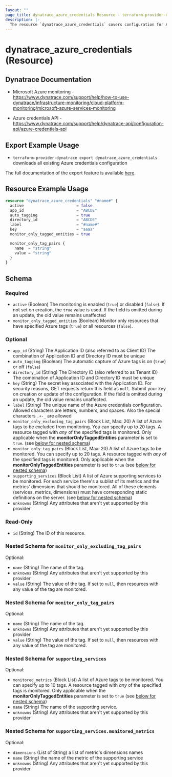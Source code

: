 ```yaml
---
layout: ""
page_title: dynatrace_azure_credentials Resource - terraform-provider-dynatrace"
description: |-
  The resource `dynatrace_azure_credentials` covers configuration for Azure credentials
---
```


# dynatrace_azure_credentials (Resource)

## Dynatrace Documentation

- Microsoft Azure monitoring - https://www.dynatrace.com/support/help/how-to-use-dynatrace/infrastructure-monitoring/cloud-platform-monitoring/microsoft-azure-services-monitoring

- Azure credentials API - https://www.dynatrace.com/support/help/dynatrace-api/configuration-api/azure-credentials-api

## Export Example Usage

- `terraform-provider-dynatrace export dynatrace_azure_credentials` downloads all existing Azure credentials configuration

The full documentation of the export feature is available [here](https://registry.terraform.io/providers/dynatrace-oss/dynatrace/latest/docs#exporting-existing-configuration-from-a-dynatrace-environment).

## Resource Example Usage

```terraform
resource "dynatrace_azure_credentials" "#name#" {
  active                       = false
  app_id                       = "ABCDE"
  auto_tagging                 = true
  directory_id                 = "ABCDE"
  label                        = "#name#"
  key                          = "aaaa"
  monitor_only_tagged_entities = true

  monitor_only_tag_pairs {
    name  = "string"
    value = "string"
  }
}
```

<!-- schema generated by tfplugindocs -->
## Schema

### Required

- `active` (Boolean) The monitoring is enabled (`true`) or disabled (`false`).  If not set on creation, the `true` value is used.  If the field is omitted during an update, the old value remains unaffected
- `monitor_only_tagged_entities` (Boolean) Monitor only resources that have specified Azure tags (`true`) or all resources (`false`).

### Optional

- `app_id` (String) The Application ID (also referred to as Client ID)  The combination of Application ID and Directory ID must be unique
- `auto_tagging` (Boolean) The automatic capture of Azure tags is on (`true`) or off (`false`)
- `directory_id` (String) The Directory ID (also referred to as Tenant ID)  The combination of Application ID and Directory ID must be unique
- `key` (String) The secret key associated with the Application ID.  For security reasons, GET requests return this field as `null`.   Submit your key on creation or update of the configuration. If the field is omitted during an update, the old value remains unaffected.
- `label` (String) The unique name of the Azure credentials configuration.  Allowed characters are letters, numbers, and spaces. Also the special characters `.+-_` are allowed
- `monitor_only_excluding_tag_pairs` (Block List, Max: 20) A list of Azure tags to be excluded from monitoring.  You can specify up to 20 tags. A resource tagged with *any* of the specified tags is monitored.  Only applicable when the **monitorOnlyTaggedEntities** parameter is set to `true`. (see [below for nested schema](#nestedblock--monitor_only_excluding_tag_pairs))
- `monitor_only_tag_pairs` (Block List, Max: 20) A list of Azure tags to be monitored.  You can specify up to 20 tags. A resource tagged with *any* of the specified tags is monitored.  Only applicable when the **monitorOnlyTaggedEntities** parameter is set to `true` (see [below for nested schema](#nestedblock--monitor_only_tag_pairs))
- `supporting_services` (Block List) A list of Azure supporting services to be monitored. For each service there's a sublist of its metrics and the metrics' dimensions that should be monitored. All of these elements (services, metrics, dimensions) must have corresponding static definitions on the server. (see [below for nested schema](#nestedblock--supporting_services))
- `unknowns` (String) Any attributes that aren't yet supported by this provider

### Read-Only

- `id` (String) The ID of this resource.

<a id="nestedblock--monitor_only_excluding_tag_pairs"></a>
### Nested Schema for `monitor_only_excluding_tag_pairs`

Optional:

- `name` (String) The name of the tag.
- `unknowns` (String) Any attributes that aren't yet supported by this provider
- `value` (String) The value of the tag.   If set to `null`, then resources with any value of the tag are monitored.


<a id="nestedblock--monitor_only_tag_pairs"></a>
### Nested Schema for `monitor_only_tag_pairs`

Optional:

- `name` (String) The name of the tag.
- `unknowns` (String) Any attributes that aren't yet supported by this provider
- `value` (String) The value of the tag.   If set to `null`, then resources with any value of the tag are monitored.


<a id="nestedblock--supporting_services"></a>
### Nested Schema for `supporting_services`

Optional:

- `monitored_metrics` (Block List) A list of Azure tags to be monitored.  You can specify up to 10 tags. A resource tagged with *any* of the specified tags is monitored.  Only applicable when the **monitorOnlyTaggedEntities** parameter is set to `true` (see [below for nested schema](#nestedblock--supporting_services--monitored_metrics))
- `name` (String) The name of the supporting service.
- `unknowns` (String) Any attributes that aren't yet supported by this provider

<a id="nestedblock--supporting_services--monitored_metrics"></a>
### Nested Schema for `supporting_services.monitored_metrics`

Optional:

- `dimensions` (List of String) a list of metric's dimensions names
- `name` (String) the name of the metric of the supporting service
- `unknowns` (String) Any attributes that aren't yet supported by this provider
 